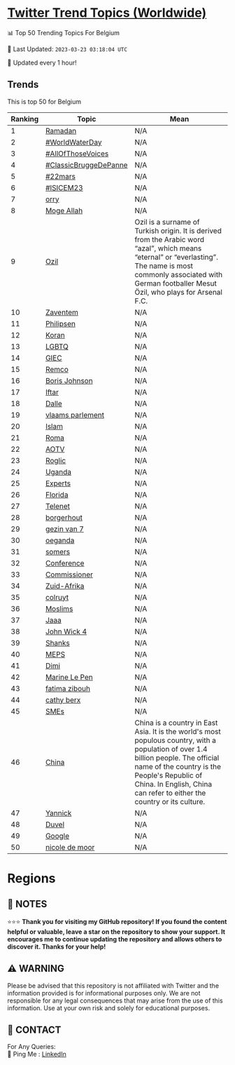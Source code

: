 [Twitter Trend Topics (Worldwide)](https://github.com/ErcinDedeoglu/Twitter-Trend-Topics)
==========


📊 Top 50 Trending Topics For Belgium

📆 Last Updated: `2023-03-23 03:18:04 UTC`

🔧 Updated every 1 hour!


## Trends

This is top 50 for Belgium

| Ranking | Topic | Mean |
| ------- | ------------ | ------------ |
| 1 | [Ramadan](http://twitter.com/search?q=Ramadan) | N/A |
| 2 | [#WorldWaterDay](http://twitter.com/search?q=%23WorldWaterDay) | N/A |
| 3 | [#AllOfThoseVoices](http://twitter.com/search?q=%23AllOfThoseVoices) | N/A |
| 4 | [#ClassicBruggeDePanne](http://twitter.com/search?q=%23ClassicBruggeDePanne) | N/A |
| 5 | [#22mars](http://twitter.com/search?q=%2322mars) | N/A |
| 6 | [#ISICEM23](http://twitter.com/search?q=%23ISICEM23) | N/A |
| 7 | [orry](http://twitter.com/search?q=orry) | N/A |
| 8 | [Moge Allah](http://twitter.com/search?q=Moge+Allah) | N/A |
| 9 | [Ozil](http://twitter.com/search?q=Ozil) | Ozil is a surname of Turkish origin. It is derived from the Arabic word “azal”, which means “eternal” or “everlasting”. The name is most commonly associated with German footballer Mesut Özil, who plays for Arsenal F.C. |
| 10 | [Zaventem](http://twitter.com/search?q=Zaventem) | N/A |
| 11 | [Philipsen](http://twitter.com/search?q=Philipsen) | N/A |
| 12 | [Koran](http://twitter.com/search?q=Koran) | N/A |
| 13 | [LGBTQ](http://twitter.com/search?q=LGBTQ) | N/A |
| 14 | [GIEC](http://twitter.com/search?q=GIEC) | N/A |
| 15 | [Remco](http://twitter.com/search?q=Remco) | N/A |
| 16 | [Boris Johnson](http://twitter.com/search?q=Boris+Johnson) | N/A |
| 17 | [Iftar](http://twitter.com/search?q=Iftar) | N/A |
| 18 | [Dalle](http://twitter.com/search?q=Dalle) | N/A |
| 19 | [vlaams parlement](http://twitter.com/search?q=vlaams+parlement) | N/A |
| 20 | [Islam](http://twitter.com/search?q=Islam) | N/A |
| 21 | [Roma](http://twitter.com/search?q=Roma) | N/A |
| 22 | [AOTV](http://twitter.com/search?q=AOTV) | N/A |
| 23 | [Roglic](http://twitter.com/search?q=Roglic) | N/A |
| 24 | [Uganda](http://twitter.com/search?q=Uganda) | N/A |
| 25 | [Experts](http://twitter.com/search?q=Experts) | N/A |
| 26 | [Florida](http://twitter.com/search?q=Florida) | N/A |
| 27 | [Telenet](http://twitter.com/search?q=Telenet) | N/A |
| 28 | [borgerhout](http://twitter.com/search?q=borgerhout) | N/A |
| 29 | [gezin van 7](http://twitter.com/search?q=gezin+van+7) | N/A |
| 30 | [oeganda](http://twitter.com/search?q=oeganda) | N/A |
| 31 | [somers](http://twitter.com/search?q=somers) | N/A |
| 32 | [Conference](http://twitter.com/search?q=Conference) | N/A |
| 33 | [Commissioner](http://twitter.com/search?q=Commissioner) | N/A |
| 34 | [Zuid-Afrika](http://twitter.com/search?q=Zuid-Afrika) | N/A |
| 35 | [colruyt](http://twitter.com/search?q=colruyt) | N/A |
| 36 | [Moslims](http://twitter.com/search?q=Moslims) | N/A |
| 37 | [Jaaa](http://twitter.com/search?q=Jaaa) | N/A |
| 38 | [John Wick 4](http://twitter.com/search?q=John+Wick+4) | N/A |
| 39 | [Shanks](http://twitter.com/search?q=Shanks) | N/A |
| 40 | [MEPS](http://twitter.com/search?q=MEPS) | N/A |
| 41 | [Dimi](http://twitter.com/search?q=Dimi) | N/A |
| 42 | [Marine Le Pen](http://twitter.com/search?q=Marine+Le+Pen) | N/A |
| 43 | [fatima zibouh](http://twitter.com/search?q=fatima+zibouh) | N/A |
| 44 | [cathy berx](http://twitter.com/search?q=cathy+berx) | N/A |
| 45 | [SMEs](http://twitter.com/search?q=SMEs) | N/A |
| 46 | [China](http://twitter.com/search?q=China) | China is a country in East Asia. It is the world's most populous country, with a population of over 1.4 billion people. The official name of the country is the People's Republic of China. In English, China can refer to either the country or its culture. |
| 47 | [Yannick](http://twitter.com/search?q=Yannick) | N/A |
| 48 | [Duvel](http://twitter.com/search?q=Duvel) | N/A |
| 49 | [Google](http://twitter.com/search?q=Google) | N/A |
| 50 | [nicole de moor](http://twitter.com/search?q=nicole+de+moor) | N/A |



# Regions




## 📝 NOTES

⭐⭐⭐ **Thank you for visiting my GitHub repository! If you found the content helpful or valuable, leave a star on the repository to show your support. It encourages me to continue updating the repository and allows others to discover it. Thanks for your help!**


## ⚠️ WARNING

Please be advised that this repository is not affiliated with Twitter and the information provided is for informational purposes only. We are not responsible for any legal consequences that may arise from the use of this information. Use at your own risk and solely for educational purposes.


## 📨 CONTACT

 For Any Queries:  
            🏓 Ping Me : [LinkedIn](https://www.linkedin.com/in/ercindedeoglu/)
